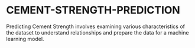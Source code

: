 # CEMENT-STRENGTH-PREDICTION
Predicting Cement Strength involves examining various characteristics of the dataset to understand relationships and prepare the data for a machine learning model.
